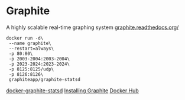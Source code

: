 # Graphite

A highly scalable real-time graphing system [graphite.readthedocs.org/](graphite.readthedocs.org/)

```
docker run -d\
 --name graphite\
 --restart=always\
 -p 80:80\
 -p 2003-2004:2003-2004\
 -p 2023-2024:2023-2024\
 -p 8125:8125/udp\
 -p 8126:8126\
 graphiteapp/graphite-statsd
```

[docker-graphite-statsd](https://github.com/graphite-project/docker-graphite-statsd)
[Installing Graphite](https://graphite.readthedocs.io/en/stable/install.html)
[Docker Hub](https://hub.docker.com/r/graphiteapp/graphite-statsd/)